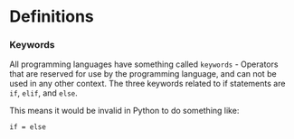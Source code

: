 # Definitions

### Keywords

All programming languages have something called ```keywords``` - Operators that are reserved for use by the programming language, and can not be used in any other context. The three keywords related to if statements are ```if```, ```elif```, and ```else```. 

This means it would be invalid in Python to do something like:

```commandline
if = else
```

